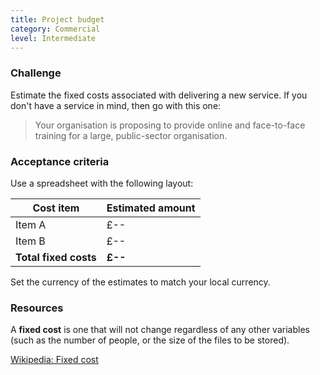 ```yaml
---
title: Project budget
category: Commercial
level: Intermediate
---
```

### Challenge

Estimate the fixed costs associated with delivering a new service. If you don't have a service in mind, then go with this one:

> Your organisation is proposing to provide online and face-to-face training for a large, public-sector organisation. 

### Acceptance criteria

Use a spreadsheet with the following layout:

| Cost item | Estimated amount |
|---|---|
| Item A  | £--  |
| Item B  | £--  |
| **Total fixed costs** | **£--** |

Set the currency of the estimates to match your local currency.

### Resources

A **fixed cost** is one that will not change regardless of any other variables (such as the number of people, or the size of the files to be stored).

[Wikipedia: Fixed cost](https://en.wikipedia.org/wiki/Fixed_cost)